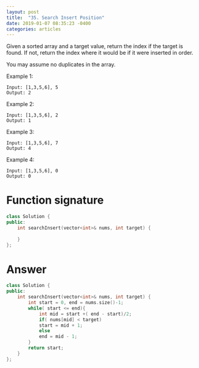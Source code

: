 ```yaml
---
layout: post
title:  "35. Search Insert Position"
date: 2019-01-07 08:35:23 -0400
categories: articles
---
```

Given a sorted array and a target value, return the index if the target is found. If not, return the index where it would be if it were inserted in order.

You may assume no duplicates in the array.

Example 1:
```
Input: [1,3,5,6], 5
Output: 2
```
Example 2:
```
Input: [1,3,5,6], 2
Output: 1
```
Example 3:
```
Input: [1,3,5,6], 7
Output: 4
```
Example 4:
```
Input: [1,3,5,6], 0
Output: 0
```
# Function signature
```c++
class Solution {
public:
    int searchInsert(vector<int>& nums, int target) {
        
    }
};
```
# Answer
```c++
class Solution {
public:
    int searchInsert(vector<int>& nums, int target) {
        int start = 0, end = nums.size()-1;
        while( start <= end){
            int mid = start +( end - start)/2;
            if( nums[mid] < target)
            start = mid + 1;
            else
            end = mid - 1;
        }
        return start;
    }
};
```
